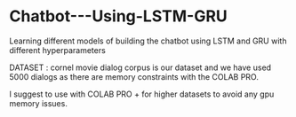 # Chatbot---Using-LSTM-GRU
Learning different models of building the chatbot using LSTM and GRU with different hyperparameters

DATASET : cornel movie dialog corpus is our dataset and we have used 5000 dialogs as there are memory constraints with the COLAB PRO.

I suggest to use with COLAB PRO + for higher datasets to avoid any gpu memory issues.

